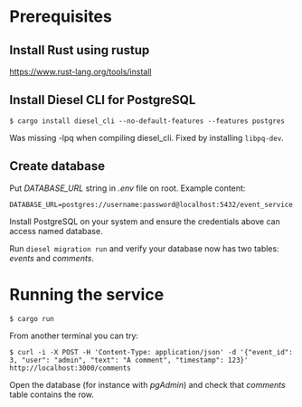# Prerequisites

## Install Rust using rustup

https://www.rust-lang.org/tools/install

## Install Diesel CLI for PostgreSQL

`$ cargo install diesel_cli --no-default-features --features postgres`

Was missing -lpq when compiling diesel_cli. Fixed by installing `libpq-dev`.

## Create database

Put *DATABASE_URL* string in *.env* file on root. Example content:

`DATABASE_URL=postgres://username:password@localhost:5432/event_service`

Install PostgreSQL on your system and ensure the credentials above can access named database.

Run `diesel migration run` and verify your database now has two tables: *events* and *comments*.

# Running the service

`$ cargo run`

From another terminal you can try:

`$ curl -i -X POST -H 'Content-Type: application/json' -d '{"event_id": 3, "user": "admin", "text": "A comment", "timestamp": 123}' http://localhost:3000/comments`

Open the database (for instance with *pgAdmin*) and check that *comments* table contains the row.
